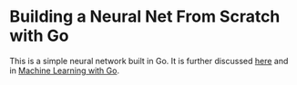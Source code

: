 # Building a Neural Net From Scratch with Go

This is a simple neural network built in Go.  It is further discussed [here](http://www.datadan.io/building-a-neural-net-from-scratch-in-go/) and in [Machine Learning with Go](https://www.packtpub.com/big-data-and-business-intelligence/machine-learning-go).
